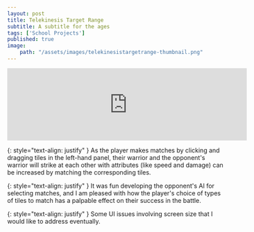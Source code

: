 ```yaml
---
layout: post
title: Telekinesis Target Range
subtitle: A subtitle for the ages
tags: ['School Projects']
published: true
image: 
    path: "/assets/images/telekinesistargetrange-thumbnail.png"
---
```


<center><iframe frameborder="0" src="https://itch.io/embed/3250590" width="552" height="167"><a href="https://kieronhiggs.itch.io/telekinesis-target-range">Telekinesis Target Range by kieronhiggs</a></iframe></center>

{: style="text-align: justify" }
As the player makes matches by clicking and dragging tiles in the left-hand panel, their warrior and the opponent's warrior will strike at each other with attributes (like speed and damage) can be increased by matching the corresponding tiles.

{: style="text-align: justify" }
It was fun developing the opponent's AI for selecting matches, and I am pleased with how the player's choice of types of tiles to match has a palpable effect on their success in the battle.

{: style="text-align: justify" }
Some UI issues involving screen size that I would like to address eventually.

